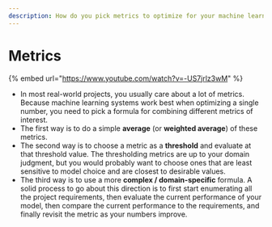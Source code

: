 ```yaml
---
description: How do you pick metrics to optimize for your machine learning project?
---
```


# Metrics

{% embed url="https://www.youtube.com/watch?v=-US7jrlz3wM" %}

* In most real-world projects, you usually care about a lot of metrics. Because machine learning systems work best when optimizing a single number, you need to pick a formula for combining different metrics of interest.
* The first way is to do a simple **average** \(or **weighted average**\) of these metrics.
* The second way is to choose a metric as a **threshold** and evaluate at that threshold value. The thresholding metrics are up to your domain judgment, but you would probably want to choose ones that are least sensitive to model choice and are closest to desirable values.
* The third way is to use a more **complex / domain-specific** formula. A solid process to go about this direction is to first start enumerating all the project requirements, then evaluate the current performance of your model, then compare the current performance to the requirements, and finally revisit the metric as your numbers improve.



